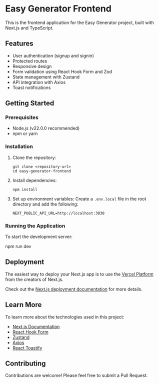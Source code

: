 # Easy Generator Frontend

This is the frontend application for the Easy Generator project, built with Next.js and TypeScript.

## Features

- User authentication (signup and signin)
- Protected routes
- Responsive design
- Form validation using React Hook Form and Zod
- State management with Zustand
- API integration with Axios
- Toast notifications

## Getting Started

### Prerequisites

- Node.js (v22.0.0 recommended)
- npm or yarn

### Installation

1. Clone the repository:

   ```
   git clone <repository-url>
   cd easy-generator-frontend
   ```

2. Install dependencies:

   ```
   npm install
   ```

3. Set up environment variables:
   Create a `.env.local` file in the root directory and add the following:
   ```
   NEXT_PUBLIC_API_URL=http://localhost:3030
   ```

### Running the Application

To start the development server:

npm run dev

## Deployment

The easiest way to deploy your Next.js app is to use the [Vercel Platform](https://vercel.com/new?utm_medium=default-template&filter=next.js&utm_source=create-next-app&utm_campaign=create-next-app-readme) from the creators of Next.js.

Check out the [Next.js deployment documentation](https://nextjs.org/docs/deployment) for more details.

## Learn More

To learn more about the technologies used in this project:

- [Next.js Documentation](https://nextjs.org/docs)
- [React Hook Form](https://react-hook-form.com/)
- [Zustand](https://github.com/pmndrs/zustand)
- [Axios](https://axios-http.com/)
- [React Toastify](https://fkhadra.github.io/react-toastify/)

## Contributing

Contributions are welcome! Please feel free to submit a Pull Request.

